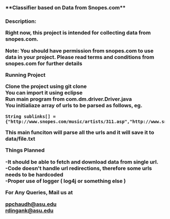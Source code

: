 <h3>**Classifier based on Data from Snopes.com**<h3>

**Description:**

Right now, this project is intended for collecting data from snopes.com. 

Note: You should have permission from snopes.com to use data in your project. Please read terms and conditions from snopes.com for further details

**Running Project**


Clone the project using git clone <Project URL><br>You can import it using eclipse<br>Run main program from  com.dm.driver.Driver.java<br>You initialiaze array of urls to be parsed as follows, 
eg.  

	String sublinks[] = {"http://www.snopes.com/music/artists/311.asp","http://www.snopes.com/disney/films/sots.asp"}
	
This main funciton will parse all the urls and it will save it to data/file.txt

**Things Planned**

-It should be able to fetch and download data from single url.<br>
-Code doesn't handle url redirections, therefore some urls needs to be hardcoded<br>
-Proper use of logger ( log4j or something else )<br> 


For Any Queries, Mail us at 

ppchaudh@asu.edu<br>
rdingank@asu.edu








